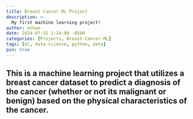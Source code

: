 ```yaml
---
title: Breast Cancer ML Project
description: >-
  My first machine learning project!
author: ethan
date: 2024-07-31 1:14:00 -0500
categories: [Projects, Breast-Cancer-ML]
tags: [ml, data-science, python, data]
pin: true
---
```


## This is a machine learning project that utilizes a breast cancer dataset to predict a diagnosis of the cancer (whether or not its malignant or benign) based on the physical characteristics of the cancer.
